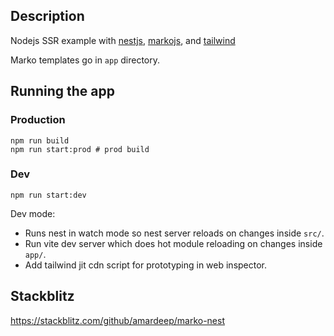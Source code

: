 ## Description

Nodejs SSR example with [nestjs](https://docs.nestjs.com/),
[markojs](https://markojs.com/docs/getting-started/), and [tailwind](https://tailwindcss.com/)

Marko templates go in `app` directory.

## Running the app

### Production

```shell
npm run build
npm run start:prod # prod build
```

### Dev

```shell
npm run start:dev
```

Dev mode:

- Runs nest in watch mode so nest server reloads on changes inside `src/`.
- Run vite dev server which does hot module reloading on changes inside `app/`.
- Add tailwind jit cdn script for prototyping in web inspector.

## Stackblitz

https://stackblitz.com/github/amardeep/marko-nest
